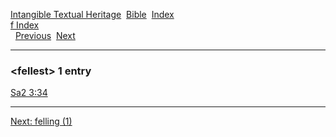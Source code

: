 [Intangible Textual Heritage](../../index)  [Bible](../index) 
[Index](index)   
[f Index](_f_)  
  [Previous](c04163)  [Next](c04165) 

------------------------------------------------------------------------

### &lt;fellest&gt; 1 entry

[Sa2 3:34](../kjv/sa2003.htm#034)  

------------------------------------------------------------------------

[Next: felling (1)](c04165)
